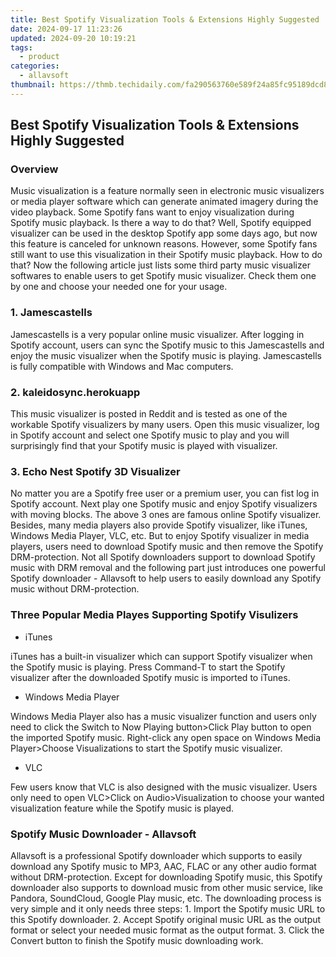 ```yaml
---
title: Best Spotify Visualization Tools & Extensions Highly Suggested
date: 2024-09-17 11:23:26
updated: 2024-09-20 10:19:21
tags:
  - product
categories:
  - allavsoft
thumbnail: https://thmb.techidaily.com/fa290563760e589f24a85fc95189dcd8b9293ad6203d8af2e7f7aed06726e6d2.jpg
---
```


## Best Spotify Visualization Tools & Extensions Highly Suggested

### Overview

Music visualization is a feature normally seen in electronic music visualizers or media player software which can generate animated imagery during the video playback. Some Spotify fans want to enjoy visualization during Spotify music playback. Is there a way to do that? Well, Spotify equipped visualizer can be used in the desktop Spotify app some days ago, but now this feature is canceled for unknown reasons. However, some Spotify fans still want to use this visualization in their Spotify music playback. How to do that? Now the following article just lists some third party music visualizer softwares to enable users to get Spotify music visualizer. Check them one by one and choose your needed one for your usage.

### 1\. Jamescastells

Jamescastells is a very popular online music visualizer. After logging in Spotify account, users can sync the Spotify music to this Jamescastells and enjoy the music visualizer when the Spotify music is playing. Jamescastells is fully compatible with Windows and Mac computers.

### 2\. kaleidosync.herokuapp

This music visualizer is posted in Reddit and is tested as one of the workable Spotify visualizers by many users. Open this music visualizer, log in Spotify account and select one Spotify music to play and you will surprisingly find that your Spotify music is played with visualizer.

### 3\. Echo Nest Spotify 3D Visualizer

No matter you are a Spotify free user or a premium user, you can fist log in Spotify account. Next play one Spotify music and enjoy Spotify visualizers with moving blocks. The above 3 ones are famous online Spotify visualizer. Besides, many media players also provide Spotify visualizer, like iTunes, Windows Media Player, VLC, etc. But to enjoy Spotify visualizer in media players, users need to download Spotify music and then remove the Spotify DRM-protection. Not all Spotify downloaders support to download Spotify music with DRM removal and the following part just introduces one powerful Spotify downloader - Allavsoft to help users to easily download any Spotify music without DRM-protection.

### Three Popular Media Playes Supporting Spotify Visulizers

* iTunes

iTunes has a built-in visualizer which can support Spotify visualizer when the Spotify music is playing. Press Command-T to start the Spotify visualizer after the downloaded Spotify music is imported to iTunes.

* Windows Media Player

Windows Media Player also has a music visualizer function and users only need to click the Switch to Now Playing button>Click Play button to open the imported Spotify music. Right-click any open space on Windows Media Player>Choose Visualizations to start the Spotify music visualizer.

* VLC

Few users know that VLC is also designed with the music visualizer. Users only need to open VLC>Click on Audio>Visualization to choose your wanted visualization feature while the Spotify music is played.

### Spotify Music Downloader - Allavsoft

Allavsoft is a professional Spotify downloader which supports to easily download any Spotify music to MP3, AAC, FLAC or any other audio format without DRM-protection. Except for downloading Spotify music, this Spotify downloader also supports to download music from other music service, like Pandora, SoundCloud, Google Play music, etc. The downloading process is very simple and it only needs three steps: 1\. Import the Spotify music URL to this Spotify downloader. 2\. Accept Spotify original music URL as the output format or select your needed music format as the output format. 3\. Click the Convert button to finish the Spotify music downloading work.



<ins class="adsbygoogle"
     style="display:block"
     data-ad-format="autorelaxed"
     data-ad-client="ca-pub-7571918770474297"
     data-ad-slot="1223367746"></ins>



<ins class="adsbygoogle"
     style="display:block"
     data-ad-client="ca-pub-7571918770474297"
     data-ad-slot="8358498916"
     data-ad-format="auto"
     data-full-width-responsive="true"></ins>
